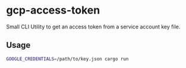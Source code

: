 # gcp-access-token

Small CLI Utility to get an access token from a service account key file.

## Usage

```bash
GOOGLE_CREDENTIALS=/path/to/key.json cargo run
```
